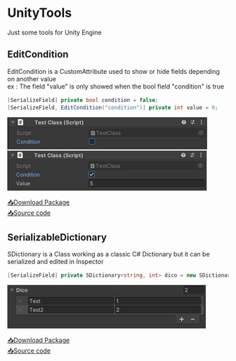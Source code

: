 # UnityTools
Just some tools for Unity Engine

## EditCondition
EditCondition is a CustomAttribute used to show or hide fields depending on another value  
ex : The field "value" is only showed when the bool field "condition" is true
```cs
[SerializeField] private bool condition = false;
[SerializeField, EditCondition("condition")] private int value = 0;
```
![screenshot condition false](https://github.com/Tequiloutre/UnityTools/blob/main/Screenshots/Screen_EditCondition_False.png?raw=true)
![screenshot condition true](https://github.com/Tequiloutre/UnityTools/blob/main/Screenshots/Screen_EditCondition_True.png?raw=true)

[📥Download Package](https://github.com/Tequiloutre/UnityTools/releases/download/v1/Unity_EditCondition.unitypackage)  
[📥Source code](https://github.com/Tequiloutre/UnityTools/tree/main/UnityTools/Assets/Scripts/EditCondition)

## SerializableDictionary
SDictionary is a Class working as a classic C# Dictionary but it can be serialized and edited in Inspector
```cs
[SerializeField] private SDictionary<string, int> dico = new SDictionary<string, int>();
```
![screenshot dictionary](https://github.com/Tequiloutre/UnityTools/blob/main/Screenshots/Screen_Dico.png)

[📥Download Package](https://github.com/Tequiloutre/UnityTools/releases/download/v2/SerializableDictionary_v2.unitypackage)  
[📥Source code](https://github.com/Tequiloutre/UnityTools/tree/main/UnityTools/Assets/Scripts/SerializableDictionary)

